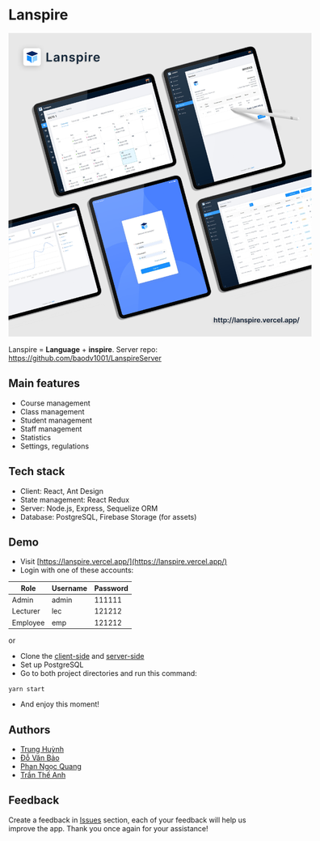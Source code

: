 # Lanspire



<p align="center">
  <img src="https://github.com/akaijs/Lanspire/raw/main/src/assets/images/banner.png" alt="banner" 
  style="max-width: 600px;"/>
</p>
  
Lanspire = **Language** + **inspire**.
Server repo: https://github.com/baodv1001/LanspireServer 

## Main features
- Course management
- Class management
- Student management
- Staff management
- Statistics
- Settings, regulations

## Tech stack 
 - Client: React, Ant Design
 - State management: React Redux
 - Server: Node.js, Express, Sequelize ORM
 - Database: PostgreSQL, Firebase Storage (for assets)

## Demo
- Visit [https://lanspire.vercel.app/](https://lanspire.vercel.app/)
- Login with one of these accounts:

|Role|Username|Password|
|--|--|--|
|Admin| admin|111111
|Lecturer|lec|121212
|Employee|emp|121212

or
- Clone the [client-side](https://github.com/akaijs/Lanspire) and [server-side](https://github.com/baodv1001/LanspireServer)
- Set up PostgreSQL
- Go to both project directories and run this command:
``` shel
yarn start
```
-   And enjoy this moment!

## Authors

- [Trung Huỳnh](https://github.com/akaijs/)
- [Đỗ Văn Bảo](https://github.com/baodv1001/)
- [Phan Ngọc Quang](https://github.com/QuanggPn/)
- [Trần Thế Anh](https://github.com/anhtt2211/)

## Feedback

Create a feedback in [Issues](https://github.com/akaijs/Lanspire/issues) section, each of your feedback will help us improve the app. Thank you once again for your assistance!